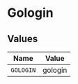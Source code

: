 # Gologin


## Values

| Name      | Value     |
| --------- | --------- |
| `GOLOGIN` | gologin   |